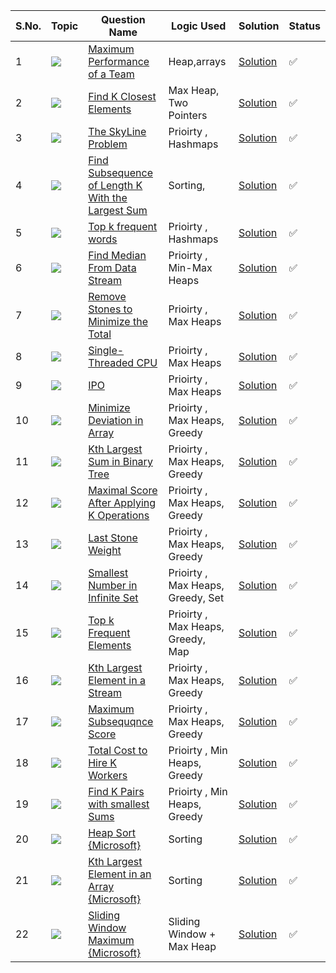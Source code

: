 S.No. | Topic | Question Name | Logic Used | Solution | Status |
------|---------------|------------|-------|------|------|
1 | ![](https://img.shields.io/badge/Heap-f0772b?style=for-the-badge&logo=array&logoColor=black) | [Maximum Performance of a Team](https://leetcode.com/problems/maximum-performance-of-a-team/) | Heap,arrays | [Solution](https://github.com/himanshugupta09/LEETCODE_SOLUTIONS/blob/main/Heap_Priority%20Queue/Maximum%20Performance%20of%20a%20Team.cpp) | ✅ |
2 | ![](https://img.shields.io/badge/MaxHeap-f0772b?style=for-the-badge&logo=array&logoColor=black) | [Find K Closest Elements](https://leetcode.com/problems/find-k-closest-elements/) | Max Heap, Two Pointers | [Solution](https://github.com/himanshugupta09/LEETCODE_SOLUTIONS/blob/main/Heap_Priority%20Queue/find-k-closest-elements.cpp) | ✅ |
3 | ![](https://img.shields.io/badge/PriorityQueue-f0772b?style=for-the-badge&logo=array&logoColor=black) | [The SkyLine Problem](https://leetcode.com/problems/the-skyline-problem/) | Prioirty , Hashmaps | [Solution](https://github.com/himanshugupta09/LEETCODE_SOLUTIONS/blob/main/Heap_Priority%20Queue/the-skyline-problem.cpp) | ✅ |
4 | ![](https://img.shields.io/badge/PriorityQueue-f0772b?style=for-the-badge&logo=array&logoColor=black) | [Find Subsequence of Length K With the Largest Sum](https://leetcode.com/problems/find-subsequence-of-length-k-with-the-largest-sum/) | Sorting, | [Solution](https://github.com/himanshugupta09/LEETCODE_SOLUTIONS/blob/main/Heap_Priority%20Queue/find-subsequence-of-length-k-with-the-largest-sum.cpp) | ✅ |
5 | ![](https://img.shields.io/badge/PriorityQueue-f0772b?style=for-the-badge&logo=array&logoColor=black) | [Top k frequent words](https://leetcode.com/problems/top-k-frequent-words/) | Prioirty , Hashmaps | [Solution](https://github.com/himanshugupta09/LEETCODE_SOLUTIONS/blob/main/Heap_Priority%20Queue/top-k-frequent-words.cpp) | ✅ |
6 | ![](https://img.shields.io/badge/Heap-f0772b?style=for-the-badge&logo=array&logoColor=black) | [Find Median From Data Stream](https://leetcode.com/problems/find-median-from-data-stream/description/) | Prioirty , Min-Max Heaps | [Solution](https://github.com/himanshugupta09/LEETCODE_SOLUTIONS/blob/main/Heap_Priority%20Queue/find-meadian-from-data-stream.cpp) | ✅ |
7 | ![](https://img.shields.io/badge/Heap-f0772b?style=for-the-badge&logo=array&logoColor=black) | [Remove Stones to Minimize the Total](https://leetcode.com/problems/remove-stones-to-minimize-the-total/description/) | Prioirty , Max Heaps | [Solution](https://github.com/himanshugupta09/LEETCODE_SOLUTIONS/blob/main/Heap_Priority%20Queue/remove-stones-to-minimize-the-total.cpp) | ✅ |
8 | ![](https://img.shields.io/badge/Heap-f0772b?style=for-the-badge&logo=array&logoColor=black) | [Single-Threaded CPU](https://leetcode.com/problems/single-threaded-cpu/description/) | Prioirty , Max Heaps | [Solution](https://github.com/himanshugupta09/LEETCODE_SOLUTIONS/blob/main/Heap_Priority%20Queue/single-threaded-cpu.cpp) | ✅ |
9 | ![](https://img.shields.io/badge/Heap-f0772b?style=for-the-badge&logo=array&logoColor=black) | [IPO](https://leetcode.com/problems/ipo/description/) | Prioirty , Max Heaps | [Solution](https://github.com/himanshugupta09/LEETCODE_SOLUTIONS/blob/main/Heap_Priority%20Queue/ipo.cpp) | ✅ |
10 | ![](https://img.shields.io/badge/Priority-Queue-f0772b?style=for-the-badge&logo=array&logoColor=black) | [Minimize Deviation in Array](https://leetcode.com/problems/minimize-deviation-in-array/description/) | Prioirty , Max Heaps, Greedy | [Solution](https://github.com/himanshugupta09/LEETCODE_SOLUTIONS/blob/main/Heap_Priority%20Queue/minimize-deviation-in-array.cpp) | ✅ |
11 | ![](https://img.shields.io/badge/Priority-Queue-f0772b?style=for-the-badge&logo=array&logoColor=black) | [Kth Largest Sum in Binary Tree](https://leetcode.com/problems/kth-largest-sum-in-binary-tree/description/) | Prioirty , Max Heaps, Greedy | [Solution](https://github.com/himanshugupta09/LEETCODE_SOLUTIONS/blob/main/Heap_Priority%20Queue/kth-largest-sum-in-a-binary-tree.cpp) | ✅ |
12 | ![](https://img.shields.io/badge/Priority-Queue-f0772b?style=for-the-badge&logo=array&logoColor=black) | [ Maximal Score After Applying K Operations](https://leetcode.com/problems/maximal-score-after-applying-k-operations/description/) | Prioirty , Max Heaps, Greedy | [Solution](https://github.com/himanshugupta09/LEETCODE_SOLUTIONS/blob/main/Heap_Priority%20Queue/maximal-score-after-applying-k-operations.cpp) | ✅ |
13 | ![](https://img.shields.io/badge/Priority-Queue-f0772b?style=for-the-badge&logo=array&logoColor=black) | [ Last Stone Weight](https://leetcode.com/problems/last-stone-weight/description/) | Prioirty , Max Heaps, Greedy | [Solution](https://github.com/himanshugupta09/LEETCODE_SOLUTIONS/blob/main/Heap_Priority%20Queue/last-stone-weight.cpp) | ✅ |
14 | ![](https://img.shields.io/badge/Priority-Queue-f0772b?style=for-the-badge&logo=array&logoColor=black) | [Smallest Number in Infinite Set](https://leetcode.com/problems/smallest-number-in-infinite-set/description/) | Prioirty , Max Heaps, Greedy, Set | [Solution](https://github.com/himanshugupta09/LEETCODE_SOLUTIONS/blob/main/Heap_Priority%20Queue/smallest-number-in-infinite-set.cpp) | ✅ |
15 | ![](https://img.shields.io/badge/Priority-Queue-f0772b?style=for-the-badge&logo=array&logoColor=black) | [Top k Frequent Elements](https://leetcode.com/problems/top-k-frequent-elements/description/) | Prioirty , Max Heaps, Greedy, Map | [Solution](https://github.com/himanshugupta09/LEETCODE_SOLUTIONS/blob/main/Heap_Priority%20Queue/top-k-frequent-words.cpp) | ✅ |
16 | ![](https://img.shields.io/badge/Priority-Queue-f0772b?style=for-the-badge&logo=array&logoColor=black) | [Kth Largest Element in a Stream](https://leetcode.com/problems/kth-largest-element-in-a-stream/description/) | Prioirty , Max Heaps, Greedy | [Solution](https://github.com/himanshugupta09/LEETCODE_SOLUTIONS/blob/main/Heap_Priority%20Queue/kth-largest-element-in-a-stream.cpp) | ✅ |
17 | ![](https://img.shields.io/badge/Priority-Queue-f0772b?style=for-the-badge&logo=array&logoColor=black) | [Maximum Subsequqnce Score](https://leetcode.com/problems/maximum-subsequence-score/description/) | Prioirty , Max Heaps, Greedy | [Solution](https://github.com/himanshugupta09/LEETCODE_SOLUTIONS/blob/main/Heap_Priority%20Queue/maximum-subsequence-score.cpp) | ✅ |
18 | ![](https://img.shields.io/badge/Priority-Queue-f0772b?style=for-the-badge&logo=array&logoColor=black) | [Total Cost to Hire K Workers](https://leetcode.com/problems/total-cost-to-hire-k-workers/description/) | Prioirty , Min Heaps, Greedy | [Solution](https://github.com/himanshugupta09/LEETCODE_SOLUTIONS/blob/main/Heap_Priority%20Queue/total-cost-to-hire-k-workers.cpp) | ✅ |
19 | ![](https://img.shields.io/badge/Priority-Queue-f0772b?style=for-the-badge&logo=array&logoColor=black) | [Find K Pairs with smallest Sums](https://leetcode.com/problems/find-k-pairs-with-smallest-sums/description/) | Prioirty , Min Heaps, Greedy | [Solution](https://github.com/himanshugupta09/LEETCODE_SOLUTIONS/blob/main/Heap_Priority%20Queue/find-k-pairs-with-smallest-sums.cpp) | ✅ |
20 | ![](https://img.shields.io/badge/Heap-Sortf0772b?style=for-the-badge&logo=array&logoColor=black) | [Heap Sort  {Microsoft}](https://practice.geeksforgeeks.org/problems/heap-sort/1) | Sorting| [Solution](https://github.com/himanshugupta09/LEETCODE_SOLUTIONS/blob/main/Heap_Priority%20Queue/heap-sort.cpp) | ✅ |
21 | ![](https://img.shields.io/badge/Heap-Sortf0772b?style=for-the-badge&logo=array&logoColor=black) | [Kth Largest Element in an Array  {Microsoft}](https://leetcode.com/problems/kth-largest-element-in-an-array/description/) | Sorting| [Solution](https://github.com/himanshugupta09/LEETCODE_SOLUTIONS/blob/main/Heap_Priority%20Queue/kth-largest-element-in-an-array.cpp) | ✅ |
22 | ![](https://img.shields.io/badge/Heap-Sortf0772b?style=for-the-badge&logo=array&logoColor=black) | [Sliding Window Maximum  {Microsoft}](https://leetcode.com/problems/sliding-window-maximum/description/) | Sliding Window + Max Heap| [Solution](https://github.com/himanshugupta09/LEETCODE_SOLUTIONS/blob/main/Heap_Priority%20Queue/sliding-window-maximum.cpp) | ✅ |




















